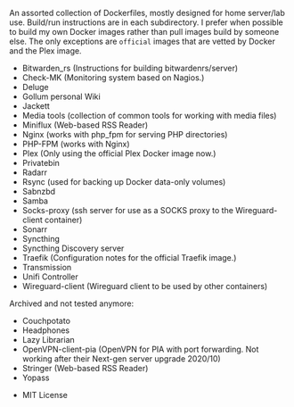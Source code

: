 An assorted collection of Dockerfiles, mostly designed for home server/lab use.
Build/run instructions are in each subdirectory. I prefer when possible to build
my own Docker images rather than pull images build by someone else. The only
exceptions are `official` images that are vetted by Docker and the Plex image.

  - Bitwarden_rs (Instructions for building bitwardenrs/server)
  - Check-MK (Monitoring system based on Nagios.)
  - Deluge
  - Gollum personal Wiki
  - Jackett
  - Media tools (collection of common tools for working with media files)
  - Miniflux (Web-based RSS Reader)
  - Nginx (works with php_fpm for serving PHP directories)
  - PHP-FPM (works with Nginx)
  - Plex (Only using the official Plex Docker image now.)
  - Privatebin
  - Radarr
  - Rsync (used for backing up Docker data-only volumes)
  - Sabnzbd
  - Samba
  - Socks-proxy (ssh server for use as a SOCKS proxy to the Wireguard-client container)
  - Sonarr
  - Syncthing
  - Syncthing Discovery server
  - Traefik (Configuration notes for the official Traefik image.)
  - Transmission
  - Unifi Controller
  - Wireguard-client (Wireguard client to be used by other containers)

Archived and not tested anymore:

  - Couchpotato
  - Headphones
  - Lazy Librarian
  - OpenVPN-client-pia (OpenVPN for PIA with port forwarding. Not working after
    their Next-gen server upgrade 2020/10)
  - Stringer (Web-based RSS Reader)
  - Yopass

* MIT License
